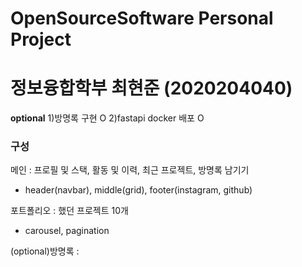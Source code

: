 # OpenSourceSoftware Personal Project
# 정보융합학부 최현준 (2020204040)

**optional**
1)방명록 구현 O
2)fastapi docker 배포 O




### 구성
메인 : 프로필 및 스택, 활동 및 이력, 최근 프로젝트, 방명록 남기기
- header(navbar), middle(grid), footer(instagram, github)

포트폴리오 : 했던 프로젝트 10개
- carousel, pagination

(optional)방명록 : 

